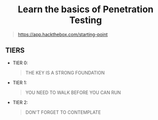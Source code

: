 <h1 align="center">Learn the basics of Penetration Testing</h1>

> https://app.hackthebox.com/starting-point

## TIERS

- TIER 0: 
    > THE KEY IS A STRONG FOUNDATION
- TIER 1: 
    > YOU NEED TO WALK BEFORE YOU CAN RUN
- TIER 2: 
    > DON'T FORGET TO CONTEMPLATE

